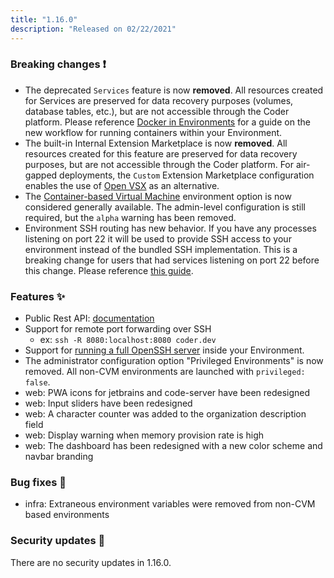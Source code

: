 ```yaml
---
title: "1.16.0"
description: "Released on 02/22/2021"
---
```


### Breaking changes ❗

- The deprecated `Services` feature is now **removed**. All resources created
  for Services are preserved for data recovery purposes (volumes, database
  tables, etc.), but are not accessible through the Coder platform. Please
  reference [Docker in Environments](../environments/cvms) for a guide on the
  new workflow for running containers within your Environment.
- The built-in Internal Extension Marketplace is now **removed**. All resources
  created for this feature are preserved for data recovery purposes, but are not
  accessible through the Coder platform. For air-gapped deployments, the
  `Custom` Extension Marketplace configuration enables the use of
  [Open VSX](https://github.com/eclipse/openvsx) as an alternative.
- The [Container-based Virtual Machine](../admin/environment-management/cvms)
  environment option is now considered generally available. The admin-level
  configuration is still required, but the `alpha` warning has been removed.
- Environment SSH routing has new behavior. If you have any processes listening
  on port 22 it will be used to provide SSH access to your environment instead
  of the bundled SSH implementation. This is a breaking change for users that
  had services listening on port 22 before this change. Please reference
  [this guide](../admin/environment-management/ssh-access.md).

### Features ✨

- Public Rest API: [documentation](https://apidocs.coder.com)
- Support for remote port forwarding over SSH
  - ex: `ssh -R 8080:localhost:8080 coder.dev`
- Support for
  [running a full OpenSSH server](../admin/environment-management/ssh-access.md)
  inside your Environment.
- The administrator configuration option "Privileged Environments" is now
  removed. All non-CVM environments are launched with `privileged: false`.
- web: PWA icons for jetbrains and code-server have been redesigned
- web: Input sliders have been redesigned
- web: A character counter was added to the organization description field
- web: Display warning when memory provision rate is high
- web: The dashboard has been redesigned with a new color scheme and navbar
  branding

### Bug fixes 🐛

- infra: Extraneous environment variables were removed from non-CVM based
  environments

### Security updates 🔐

There are no security updates in 1.16.0.
